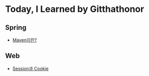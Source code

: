 # Today, I Learned by Gitthathonor
</hr>

## Spring
</hr>

- [Maven이란?](https://github.com/gitthathonor/TIL/blob/master/Spring/Maven.md)

## Web
</hr>

- [Session과 Cookie](https://github.com/gitthathonor/TIL/blob/master/Web/%EC%84%B8%EC%85%98%EA%B3%BC%20%EC%BF%A0%ED%82%A4.md)

